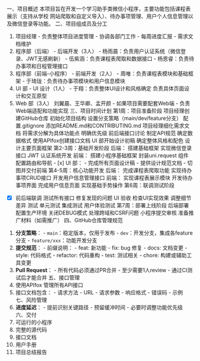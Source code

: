 一、项目概述 
本项目旨在开发一个学习助手类微信小程序，主要功能包括课程表展示（支持从学校
网站爬取和自定义导入）、待办事项管理、用户个人信息管理以及微信登录等功能。 
二、项目组成员及分工 
1. 项目经理 - 负责整体项目进度管理 - 协调各部门工作 - 每周进度汇报 - 需求文档维护 
2. 程序部（后端） - 后端开发（3人） - 杨雨晨：负责用户认证系统（微信登录、JWT无感刷新） - 伍紫涵：负责课程表爬取和数据接口 - 杨恩睿：负责待办事项和日程管理接口  
3. 程序部（前端-小程序） - 前端开发（2人） - 周唯：负责课程表模块和基础框架 - 于琦珑：负责待办事项模块和用户信息模块 
4. UI 部 - UI 设计（1人） - 于翔：负责整体UI设计和风格确定 
负责具体页面设计和交互原型 
5. Web 部（3人） 
刘翼晨、王华卿、孟开颜 - 如果项目需要配套Web端 - 负责Web端适配和功能实现 
三、项目时间计划 
第1周：项目准备阶段 
项目经理创建GitHub仓库 
初始化项目结构 
设置分支策略（main/dev/feature分支） 
配置.gitignore 
添加README.md和CONTRIBUTING.md 
项目经理细化需求文档 
将需求分解为具体功能点 
明确优先级 
前后端接口讨论 
制定API规范 
确定数据格式 
使用APIfox创建接口文档 
UI 部开始设计初稿 
确定整体风格和配色 
设计主要页面框架 
第2-3周：基础开发阶段 
后端： 
搭建基础框架 
实现微信登录接口 
JWT 认证系统开发 
前端： 
搭建小程序基础框架 
封装uni.request 组件 
配置路由和导航 - [x] UI 部： - 完成所有页面设计稿 - 提供设计规范文档 - 切图并交付前端 
第4-5周：核心功能开发 
后端： 
完成课程表爬取功能 
实现待办事项CRUD接口 
开发用户信息管理接口 
前端： 
实现课程表展示模块 
开发待办事项界面 
完成用户信息页面 
实现基础手势操作 
第6周：联调测试阶段 
- [x] 前后端联调 
测试所有接口 
修复发现的问题 
UI 验收 
检查UI实现效果 
调整细节差异 
测试 
单元测试 
集成测试 
用户体验测试 
第7周：部署上线阶段 
后端部署 
配置生产环境 
关闭DEBUG模式 
处理跨域和CSRF问题 
小程序提交审核 
准备推广材料（如需推广） 
四、GitHub仓库管理规范 
1. **分支策略**： - `main`：稳定版本，仅用于发布 - `dev`：开发分支，集成各feature分支 - `feature/xxx`：功能开发分支 
2. **提交规范**： - 前缀说明： - feat: 新功能 - fix: bug 修复 - docs: 文档变更 - style: 代码格式 - refactor: 代码重构 - test: 测试相关 - chore: 构建或辅助工具变更 
3. **Pull Request**： - 所有代码必须通过PR合并 - 至少需要1人review - 通过CI测试后才能合并 
五、接口管理 
1. 使用APIfox 管理所有API接口 
2. 接口文档包含： - 请求方法 - URL - 请求参数 - 响应格式 - 错误码 - 示例 
七、风险管理 
1. **进度延迟**： - 提前识别关键路径 - 预留缓冲时间 - 必要时调整功能优先级 
六、交付 
1. 可运行的小程序 
2. 完整的源代码 
3. 接口文档 
4. 用户手册 
5. 项目总结报告 
